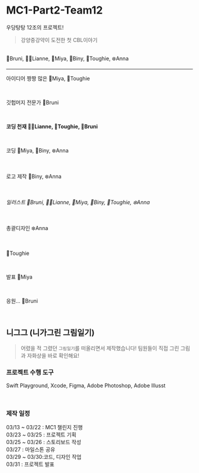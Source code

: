 # MC1-Part2-Team12
우당탕탕 12조의 프로젝트!

> 강양중강약이 도전한 첫 CBL이야기
<br>
🌻Bruni, 🐻‍❄️Lianne, 🐲Miya, 🐹Biny, 🍠Toughie, ❄️Anna 

***********************
아이디어 짱짱 많은 🐲Miya, 🍠Toughie

<br>

깃헙머지 전문가 🌻Bruni

<br>

**코딩 천재 🐻‍❄️Lianne, 🍠Toughie, 🌻Bruni**

<br>

코딩 🐲Miya, 🐹Biny, ❄️Anna

<br>

로고 제작 🐹Biny, ❄️Anna

<br>

*일러스트 🌻Bruni, 🐻‍❄️Lianne, 🐲Miya, 🐹Biny, 🍠Toughie, ❄️Anna*

<br>

총괄디자인 ❄️Anna 

<br>

 🍠Toughie

<br>

발표 🐲Miya

<br>

응원... 🌻Bruni

<br>

## 니그그 (니가그린 그림일기)

>어렸을 적 그렸던 `그림일기`를 떠올리면서 제작했습니다! 팀원들이 직접 그린 그림과 자화상을 바로 확인해요!
>
### 프로젝트 수행 도구

Swift Playground, Xcode, Figma, Adobe Photoshop, Adobe Illusst

<br>

### 제작 일정
03/13 ~ 03/22 : MC1 챌린지 진행
<br>
03/23 ~ 03/25 : 프로젝트 기획
<br>
03/25 ~ 03/26 : 스토리보드 작성
<br>
03/27 : 마일스톤 공유
<br>
03/29 ~ 03/30:코드, 디자인 작업
<br>
03/31 : 프로젝트 발표


